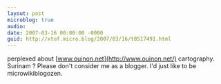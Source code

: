 ```yaml
---
layout: post
microblog: true
audio: 
date: 2007-03-16 00:00:00 -0000
guid: http://xtof.micro.blog/2007/03/16/t8517491.html
---
```

perplexed about [www.ouinon.net](http://www.ouinon.net/) cartography. Surinam ? Please don't consider me as a blogger. I'd just like to be microwikiblogozen.
